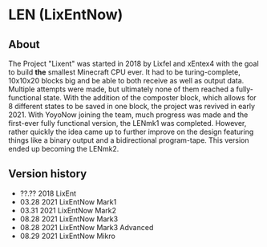# LEN (LixEntNow)

## About
The Project "Lixent" was started in 2018 by Lixfel and xEntex4 with the goal to build **the** smallest Minecraft CPU ever. It had to be turing-complete, 10x10x20 blocks big and be able to both receive as well as output data. Multiple attempts were made, but ultimately none of them reached a fully-functional state. With the addition of the composter block, which allows for 8 different states to be saved in one block, the project was revived in early 2021. With YoyoNow joining the team, much progress was made and the first-ever fully functional version, the LENmk1 was completed. However, rather quickly the idea came up to further improve on the design featuring things like a binary output and a bidirectional program-tape. This version ended up becoming the LENmk2. 

## Version history
- ??.?? 2018 LixEnt
- 03.28 2021 LixEntNow Mark1
- 03.31 2021 LixEntNow Mark2
- 08.28 2021 LixEntNow Mark3
- 08.28 2021 LixEntNow Mark3 Advanced
- 08.29 2021 LixEntNow Mikro

